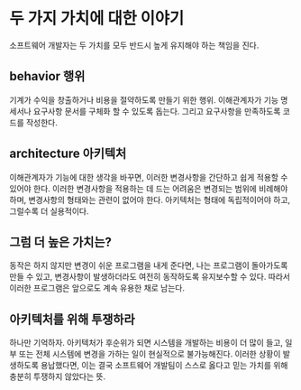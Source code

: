 # 두 가지 가치에 대한 이야기

소프트웨어 개발자는 두 가치를 모두 반드시 높게 유지해야 하는 책임을 진다.

## behavior 행위

기계가 수익을 창출하거나 비용을 절약하도록 만들기 위한 행위. 이해관계자가 기능 명세서나 요구사항 문서를 구체화 할 수 있도록 돕는다. 그리고 요구사항을 만족하도록 코드를 작성한다.

## architecture 아키텍처

이해관계자가 기능에 대한 생각을 바꾸면, 이러한 변경사항을 간단하고 쉽게 적용할 수 있어야 한다. 이러한 변경사항을 적용하는 데 드는 어려움은 변경되는 범위에 비례해야 하며, 변경사항의 형태와는 관련이 없어야 한다. 아키텍처는 형태에 독립적이어야 하고, 그럴수록 더 실용적이다.

## 그럼 더 높은 가치는?

동작은 하지 않지만 변경이 쉬운 프로그램을 내게 준다면, 나는 프로그램이 돌아가도록 만들 수 있고, 변경사항이 발생하더라도 여전히 동작하도록 유지보수할 수 있다. 따라서 이러한 프로그램은 앞으로도 계속 유용한 채로 남는다.

## 아키텍처를 위해 투쟁하라

하나만 기억하자. 아키텍처가 후순위가 되면 시스템을 개발하는 비용이 더 많이 들고, 일부 또는 전체 시스템에 변경을 가하는 일이 현실적으로 불가능해진다. 이러한 상황이 발생하도록 용납했다면, 이는 결국 소프트웨어 개발팀이 스스로 옳다고 믿는 가치를 위해 충분히 투쟁하지 않았다는 뜻.
